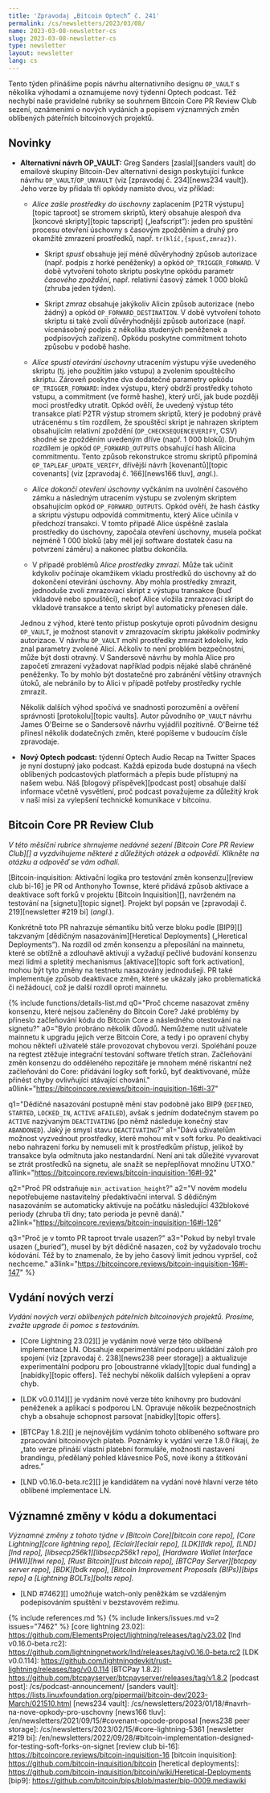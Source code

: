 ```yaml
---
title: 'Zpravodaj „Bitcoin Optech” č. 241'
permalink: /cs/newsletters/2023/03/08/
name: 2023-03-08-newsletter-cs
slug: 2023-03-08-newsletter-cs
type: newsletter
layout: newsletter
lang: cs
---
```

Tento týden přinášíme popis návrhu alternativního designu `OP_VAULT` s
několika výhodami a oznamujeme nový týdenní Optech podcast. Též nechybí
naše pravidelné rubriky se souhrnem Bitcoin Core PR Review Club sezení,
oznámeními o nových vydáních a popisem významných změn oblíbených
páteřních bitcoinových projektů.

## Novinky

- **Alternativní návrh OP_VAULT:** Greg Sanders [zaslal][sanders
  vault] do emailové skupiny Bitcoin-Dev alternativní design poskytující
  funkce návrhu `OP_VAULT`/`OP_UNVAULT` (viz [zpravodaj č. 234][news234 vault]).
  Jeho verze by přidala tři opkódy namísto dvou, viz příklad:

    - *Alice zašle prostředky do úschovny* zaplacením [P2TR výstupu][topic
      taproot] se stromem skriptů, který obsahuje alespoň dva [koncové skripty][topic
      tapscript] („leafscript”): jeden pro spuštění procesu otevření úschovny s časovým
      zpožděním a druhý pro okamžité zmrazení prostředků, např.
      `tr(klíč,{spusť,zmraz})`.

      - Skript *spusť* obsahuje její méně důvěryhodný způsob autorizace
        (např. podpis z horké peněženky) a opkód `OP_TRIGGER_FORWARD`.
        V době vytvoření tohoto skriptu poskytne opkódu parametr
        *časového zpoždění*, např. relativní časový zámek 1 000 bloků
        (zhruba jeden týden).

      - Skript *zmraz* obsahuje jakýkoliv Alicin způsob autorizace (nebo žádný)
        a opkód `OP_FORWARD_DESTINATION`. V době vytvoření tohoto skriptu
        si také zvolí důvěryhodnější způsob autorizace (např. vícenásobný
        podpis z několika studených peněženek a podpisových zařízení).
        Opkódu poskytne commitment tohoto způsobu v podobě hashe.

    - *Alice spustí otevírání úschovny* utracením výstupu výše uvedeného
      skriptu (tj. jeho použitím jako vstupu) a zvolením spouštěcího
      skriptu. Zároveň poskytne dva dodatečné parametry opkódu `OP_TRIGGER_FORWARD`:
      index výstupu, který obdrží prostředky tohoto vstupu, a commitment
      (ve formě hashe), který určí, jak bude později moci prostředky utratit.
      Opkód ověří, že uvedený výstup této transakce platí P2TR výstup stromem
      skriptů, který je podobný právě utrácenému s tím rozdílem, že spouštěcí
      skript je nahrazen skriptem obsahujícím  relativní zpoždění (`OP_CHECKSEQUENCEVERIFY`,
      CSV) shodné se zpožděním uvedeným dříve (např. 1 000 bloků). Druhým rozdílem
      je opkód `OP_FORWARD_OUTPUTS` obsahující hash Alicina commitmentu.
      Tento způsob rekonstrukce stromu skriptů připomíná `OP_TAPLEAF_UPDATE_VERIFY`,
      dřívější návrh [kovenantů][topic covenants] (viz [zpravodaj č.
      166][news166 tluv], *angl.*).

    - *Alice dokončí otevření úschovny* vyčkáním na uvolnění časového zámku
      a následným utracením výstupu se zvoleným skriptem obsahujícím opkód
      `OP_FORWARD_OUTPUTS`. Opkód ověří, že hash částky a skriptu výstupu
      odpovídá commitmentu, který Alice učinila v předchozí transakci.
      V tomto případě Alice úspěšně zaslala prostředky do úschovny, započala
      otevření úschovny, musela počkat nejméně 1 000 bloků (aby měl její software
      dostatek času na potvrzení záměru) a nakonec platbu dokončila.

    - V případě problémů *Alice prostředky zmrazí*. Může tak učinit kdykoliv
      počínaje okamžikem vkladu prostředků do úschovny až do dokončení otevírání
      úschovny. Aby mohla prostředky zmrazit, jednoduše zvolí zmrazovací
      skript z výstupu transakce (buď vkladové nebo spouštěcí), neboť Alice
      vložila zmrazovací skript do vkladové transakce a tento skript byl
      automaticky přenesen dále.

  Jednou z výhod, které tento přístup poskytuje oproti původním designu
  `OP_VAULT`, je možnost stanovit v zmrazovacím skriptu jakékoliv podmínky
  autorizace. V návrhu `OP_VAULT` mohl prostředky zmrazit kdokoliv, kdo
  znal parametry zvolené Alicí. Ačkoliv to není problém bezpečnostní,
  může být dosti otravný. V Sandersově návrhu by mohla Alice pro započetí
  zmrazení vyžadovat například podpis nějaké slabě chráněné peněženky. To by
  mohlo být dostatečné pro zabránění většiny otravných útoků, ale nebránilo
  by to Alici v případě potřeby prostředky rychle zmrazit.

  Několik dalších výhod spočívá ve snadnosti porozumění a ověření správnosti
  [protokolu][topic vaults]. Autor původního `OP_VAULT` návrhu James O'Beirne
  se o Sandersově návrhu vyjádřil pozitivně. O'Beirne též přinesl několik
  dodatečných změn, které popíšeme v budoucím čísle zpravodaje.

- **Nový Optech podcast:** týdenní Optech Audio Recap na Twitter Spaces
  je nyní dostupný jako podcast. Každá epizoda bude dostupná na všech
  oblíbených podcastových platformách a přepis bude přístupný na našem webu.
  Náš [blogový příspěvek][podcast post] obsahuje další informace včetně
  vysvětlení, proč podcast považujeme za důležitý krok v naší misi za
  vylepšení technické komunikace v bitcoinu.

## Bitcoin Core PR Review Club

*V této měsíční rubrice shrnujeme nedávné sezení [Bitcoin Core PR Review Club][] a
vyzdvihujeme některé z důležitých otázek a odpovědí. Klikněte na otázku a odpověď se vám odhalí.*

[Bitcoin-inquisition: Aktivační logika pro testování změn konsenzu][review club bi-16]
je PR od Anthonyho Townse, které přidává způsob aktivace a deaktivace soft forků v projektu
[Bitcoin Inquisition][], navrženém na testování na [signetu][topic signet]. Projekt
byl popsán ve [zpravodaji č. 219][newsletter #219 bi] (*angl.*).

Konkrétně toto PR nahrazuje sémantiku bitů verze bloku podle [BIP9][] takzvaným
[dědičným nasazováním][Heretical Deployments] („Heretical Deployments”). Na rozdíl od změn konsenzu a přeposílání
na mainnetu, které se obtížně a zdlouhavě aktivují a vyžadují pečlivé budování konsenzu
mezi lidmi a spletitý mechanismus [aktivace][topic soft fork activation], mohou být
tyto změny na testnetu nasazovány jednodušeji. PR také implementuje způsob deaktivace
změn, které se ukázaly jako problematická či nežádoucí, což je další rozdíl oproti
mainnetu.

{% include functions/details-list.md
  q0="Proč chceme nasazovat změny konsenzu, které nejsou začleněny do
      Bitcoin Core? Jaké problémy by přineslo začleňování kódu do Bitcoin Core
      a následného otestování na signetu?"
  a0="Bylo probráno několik důvodů. Nemůžeme nutit uživatele mainnetu k upgradu
      jejich verze Bitcoin Core, a tedy i po opravení chyby mohou někteří uživatelé
      stále provozovat chybovou verzi. Spoléhání pouze na regtest ztěžuje integrační
      testování software třetích stran. Začleňování změn konsenzu do odděleného
      repozitáře je mnohem méně riskantní než začleňování do Core: přidávání
      logiky soft forků, byť deaktivované, může přinést chyby ovlivňující stávající chování."
  a0link="https://bitcoincore.reviews/bitcoin-inquisition-16#l-37"

  q1="Dědičné nasazování postupně mění stav podobně jako BIP9
      (`DEFINED`, `STARTED`, `LOCKED_IN`, `ACTIVE` a`FAILED`),
      avšak s jedním dodatečným stavem po  `ACTIVE` nazývaným `DEACTIVATING`
      (po němž následuje konečný stav `ABANDONED`). Jaký je smysl stavu
      `DEACTIVATING`?"
  a1="Dává uživatelům možnost vyzvednout prostředky, které mohou mít
      v soft forku. Po deaktivaci nebo nahrazení forku by nemuseli mít
      k prostředkům přístup, jelikož by transakce byla odmítnuta jako
      nestandardní. Není ani tak důležité vyvarovat se ztrát prostředků
      na signetu, ale snažit se nepřeplňovat množinu UTXO."
  a1link="https://bitcoincore.reviews/bitcoin-inquisition-16#l-92"

  q2="Proč PR odstraňuje `min_activation_height`?"
  a2="V novém modelu nepotřebujeme nastavitelný předaktivační interval.
      S dědičným nasazováním se automaticky aktivuje na počátku následující
      432blokové periody (zhruba tři dny; tato perioda je pevně daná)."
  a2link="https://bitcoincore.reviews/bitcoin-inquisition-16#l-126"

  q3="Proč je v tomto PR taproot trvale usazen?"
  a3="Pokud by nebyl trvale usazen („buried”), musel by být dědičně
      nasazen, což by vyžadovalo trochu kódování. Též by to znamenalo, že
      by jeho časový limit jednou vypršel, což nechceme."
  a3link="https://bitcoincore.reviews/bitcoin-inquisition-16#l-147"
%}

## Vydání nových verzí

*Vydání nových verzí oblíbených páteřních bitcoinových projektů. Prosíme,
zvažte upgrade či pomoc s testováním.*

- [Core Lightning 23.02][] je vydáním nové verze této oblíbené implementace LN.
  Obsahuje experimentální podporu ukládání záloh pro spojení (viz [zpravodaj
  č. 238][news238 peer storage]) a aktualizuje experimentální podporu pro
  [oboustranné vklady][topic dual funding] a [nabídky][topic offers]. Též
  nechybí několik dalších vylepšení a oprav chyb.

- [LDK v0.0.114][] je vydáním nové verze této knihovny pro budování
  peněženek a aplikací s podporou LN. Opravuje několik bezpečnostních
  chyb a obsahuje schopnost parsovat [nabídky][topic offers].

- [BTCPay 1.8.2][] je nejnovějším vydáním tohoto oblíbeného software pro
  zpracování bitcoinových plateb. Poznámky k vydání verze 1.8.0 říkají, že
  „tato verze přináší vlastní platební formuláře, možnosti nastavení
  brandingu, předělaný pohled klávesnice PoS, nové ikony a štítkování adres.”

- [LND v0.16.0-beta.rc2][] je kandidátem na vydání nové hlavní verze této oblíbené
  implementace LN.

## Významné změny v kódu a dokumentaci

*Významné změny z tohoto týdne v [Bitcoin Core][bitcoin core repo], [Core
Lightning][core lightning repo], [Eclair][eclair repo], [LDK][ldk repo],
[LND][lnd repo], [libsecp256k1][libsecp256k1 repo], [Hardware Wallet
Interface (HWI)][hwi repo], [Rust Bitcoin][rust bitcoin repo], [BTCPay
Server][btcpay server repo], [BDK][bdk repo], [Bitcoin Improvement
Proposals (BIPs)][bips repo] a [Lightning BOLTs][bolts repo].*

- [LND #7462][] umožňuje watch-only peněžkám se vzdáleným
  podepisováním spuštění v bezstavovém režimu.

{% include references.md %}
{% include linkers/issues.md v=2 issues="7462" %}
[core lightning 23.02]: https://github.com/ElementsProject/lightning/releases/tag/v23.02
[lnd v0.16.0-beta.rc2]: https://github.com/lightningnetwork/lnd/releases/tag/v0.16.0-beta.rc2
[LDK v0.0.114]: https://github.com/lightningdevkit/rust-lightning/releases/tag/v0.0.114
[BTCPay 1.8.2]: https://github.com/btcpayserver/btcpayserver/releases/tag/v1.8.2
[podcast post]: /cs/podcast-announcement/
[sanders vault]: https://lists.linuxfoundation.org/pipermail/bitcoin-dev/2023-March/021510.html
[news234 vault]: /cs/newsletters/2023/01/18/#navrh-na-nove-opkody-pro-uschovny
[news166 tluv]: /en/newsletters/2021/09/15/#covenant-opcode-proposal
[news238 peer storage]: /cs/newsletters/2023/02/15/#core-lightning-5361
[newsletter #219 bi]: /en/newsletters/2022/09/28/#bitcoin-implementation-designed-for-testing-soft-forks-on-signet
[review club bi-16]: https://bitcoincore.reviews/bitcoin-inquisition-16
[bitcoin inquisition]: https://github.com/bitcoin-inquisition/bitcoin
[heretical deployments]: https://github.com/bitcoin-inquisition/bitcoin/wiki/Heretical-Deployments
[bip9]: https://github.com/bitcoin/bips/blob/master/bip-0009.mediawiki
